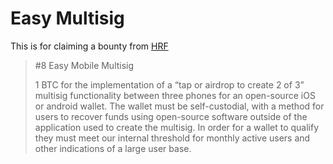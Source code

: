 # Easy Multisig

This is for claiming a bounty from [HRF](https://hrfbounties.org/)

> #8 Easy Mobile Multisig
>
> 1 BTC for the implementation of a “tap or airdrop to create 2 of 3” multisig functionality between three phones for an open-source iOS or android wallet. The wallet must be self-custodial, with a method for users to recover funds using open-source software outside of the application used to create the multisig. In order for a wallet to qualify they must meet our internal threshold for monthly active users and other indications of a large user base. 

